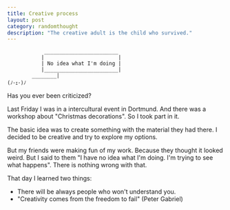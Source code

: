 ```yaml
---
title: Creative process
layout: post
category: randomthought 
description: "The creative adult is the child who survived."
---
```



```
            ________________________
           |                        |
           | No idea what I'm doing |
           |________________________|
        ________|
(ﾉ･ｪ･)ﾉ 
```

Has you ever been criticized?

Last Friday I was in a intercultural event in Dortmund.
And there was a workshop about "Christmas decorations".
So I took part in it.


The basic idea was to create something with the material they had there.
I decided to be creative and try to explore my options. 


But my friends were making fun of my work.
Because they thought it looked weird.
But I said to them  "I have no idea what I'm doing. I'm trying to see what happens".
There is nothing wrong with that. 

That day I learned two things:

- There will be always people who won't understand you. 
- "Creativity comes from the freedom to fail" (Peter Gabriel)



